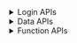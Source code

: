 <details>
<summary>Login APIs</summary>

|                        API                        |Avail|                                      Parameter                                      |Note|
| ------------------------------------------------- | :-: | ----------------------------------------------------------------------------------- | -- |
| xx_eone_zhmmdl                                    | ✅ | STR username STR password \[BOOL intranet\]                                         |eone账号密码登录，默认webvpn访问|
| xx_eone_yzmdl_sendsms                             | ✅ | NUM phone \[STR cookies\]                                                           |eone验证码登录发送验证码，cookies是通过webvpn访问|
| xx_eone_yzmdl                                     | ✅ | NUM phone NUM code STR username \[STR cookies\]                                     |eone验证码登录，cookies是通过webvpn访问|
| xx_eone_jwglxtdl                                  | ✅ | \[STR username\] \[STR password\] \[STR cookies\] \[BOOL intranet\]                 |教务系统登录，可提交eone账号密码或cookies，默认webvpn访问|
| xx_eone_jxzhptdl                                  | ✅ | \[STR username\] \[STR password\] \[STR cookies\] \[BOOL intranet\]                 |M福医大登录，可提交eone账号密码或cookies，默认webvpn访问|
| xx_vpndl                                          | ✅ | STR username STR password \[BOOL onlyvpncookies\]                                   |webvpn登录|
| xx_vpn_isonline                                   | ✅ | STR cookies                                                                         |webvpn是否在线|
| xx_vpn_ehalldl                                    | ❌ | STR cookies                                                                         |ehall登录，可提交eone账号密码或cookies，webvpn的cookies|
| xx_ehalldl                                        | ❌ | STR username STR password                                                           |ehall登录|
| xx_ehall_zhcpdl                                   | ✅ | \[STR username\] \[STR password\] \[STR cookies\] \[BOOL intranet\]                 |综合测评登录，可提交eone账号密码或cookies，默认webvpn访问|
| xx_ehall_jbxxdl                                   | ✅ | \[STR username\] \[STR password\] \[STR cookies\] \[BOOL intranet\]                 |基本信息登录，可提交eone账号密码或cookies，默认webvpn访问|

</details>

<details>
<summary>Data APIs</summary>

|                        API                        |Avail|                                      Parameter                                      |Note|
| ------------------------------------------------- | :-: | ----------------------------------------------------------------------------------- | -- |
| xx_xsfw_jbxx                                      | ❌ |                                                                                     ||
| xx_eone_self-info                                 | ✅ | STR cookies \[BOOL intranet\]                                                       |一网通办学院学历姓名，eone的cookies，默认webvpn访问|
| xx_eone_person-info                               | ✅ | \[STR username\] \[STR peoplename\] \[STR mail\] STR cookies \[BOOL intranet\]      |一网通办个人信息，eone的cookies，默认webvpn访问|
| xx_zxzx_ml                                        | ✅ | STR cookies \[BOOL intranet\]                                                       |资讯中心目录，eone的cookies，默认webvpn访问|
| xx_zxzx_nr                                        | ✅ | NUM articleid STR cookies \[BOOL intranet\]                                         |资讯中心内容，eone的cookies，默认webvpn访问|
| xx_jwglxt_xskb                                    | ✅ | STR username NUM xnm NUM xqm STR cookies \[BOOL intranet\]                          |教务系统学生课表，jwglxt的cookies，默认webvpn访问|
| xx_jwglxt_xsxk                                    | ✅ | STR username NUM xnm NUM xqm STR cookies \[BOOL intranet\]                          |教务系统学生选课，jwglxt的cookies，默认webvpn访问|
| xx_jwglxt_jxjdb                                   | ✅ | STR jxbid STR cookies \[BOOL intranet\]                                             |教务系统教学进度表，jwglxt的cookies，默认webvpn访问|
| xx_jwglxt_jxzxjh                                  | ✅ | NUM xydm NUM zydm NUM njdm STR cookies \[BOOL intranet\]                            |教务系统教学执行计划，jwglxt的cookies，默认webvpn访问|
| xx_tywsyj_match-exam                              | ✅ | STR username STR kcmc \[STR cookies\]                                               |唐云网上阅卷匹配考试，webvpn的cookies|
| xx_tywsyj_score-overview                          | ✅ | STR username NUM examid \[STR cookies\]                                             |唐云网上阅卷得分概况，webvpn的cookies|
| xx_tywsyj_score-analysis                          | ✅ | STR username NUM examid STR cookies                                                 |唐云网上阅卷得分分析，webvpn的cookies|
| xx_tywsyj_answer-sheet                            | ✅ | STR username NUM examid STR cookies                                                 |唐云网上阅卷答题卡图片，webvpn的cookies|
| xx_zhcp                                           | ✅ | STR username STR cookies \[BOOL intranet\]                                          |综合测评，zhcp的cookies，默认webvpn访问|
| xx_zhcp_rank-szcp                                 | ✅ | NUM zydm NUM njdm \[STR cookies\]                                                   |综合测评分项-素质测评排名，webvpn的cookies|

</details>

<details>
<summary>Function APIs</summary>

|                        API                        |Avail|                                      Parameter                                      |Note|
| ------------------------------------------------- | :-: | ----------------------------------------------------------------------------------- | -- |
| pdf_exportimg                                     | ✅ | STR url \[STR cookies\] \[STR headers\]                                             |PDF导出为图片|
| qrcode_decode                                     | ✅ | STR url                                                                             |二维码识别|
| qrcode_encode_qrcode                              | ✅ | STR qrcode                                                                          |二维码生成|
| qrcode_encode_text1-bottom1                       | ✅ | STR qrcode \[STR t_bottom\]                                                         |二维码生成，1个底部文字|
| qrcode_encode_text2-bottom2                       | ✅ | STR qrcode \[STR t_bottom1\] \[STR t_bottom2\]                                      |二维码生成，2个底部文字|
| qrcode_encode_text2-top1-middle1                  | ✅ | STR qrcode \[STR t_top\] \[STR t_middle\]                                           |二维码生成，1个顶部文字，1个中部文字|
| qrcode_encode_text3-top1-middle1-bottom1          | ✅ | STR qrcode \[STR t_top\] \[STR t_middle\] \[STR t_bottom\]                          |二维码生成，1个顶部文字，1个中部文字，1个底部文字|

</details>
